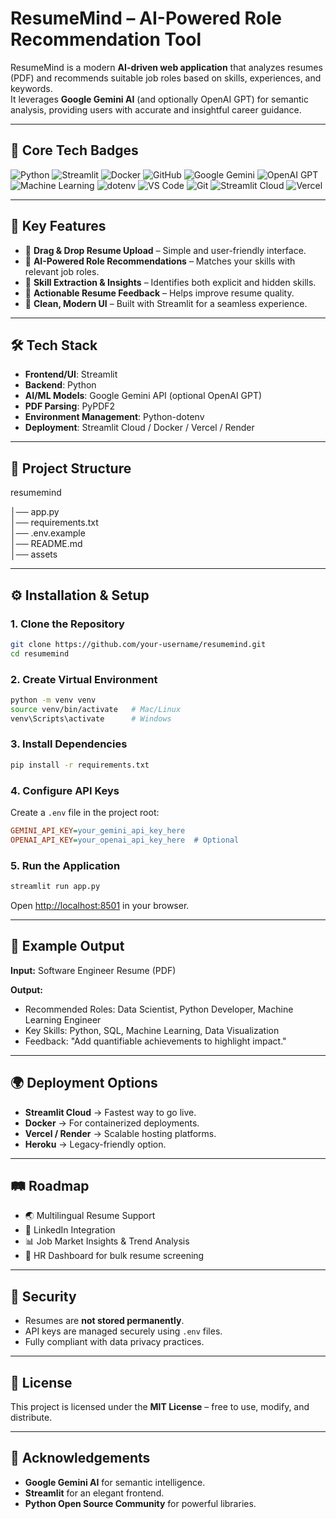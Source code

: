 # ResumeMind – AI-Powered Role Recommendation Tool

ResumeMind is a modern **AI-driven web application** that analyzes resumes (PDF) and recommends suitable job roles based on skills, experiences, and keywords.  
It leverages **Google Gemini AI** (and optionally OpenAI GPT) for semantic analysis, providing users with accurate and insightful career guidance.

---
## 🔑 Core Tech Badges

![Python](https://img.shields.io/badge/Python-3776AB?logo=python&logoColor=white) 
![Streamlit](https://img.shields.io/badge/Streamlit-FF4B4B?logo=streamlit&logoColor=white)
![Docker](https://img.shields.io/badge/Docker-2496ED?logo=docker&logoColor=white) 
![GitHub](https://img.shields.io/badge/GitHub-181717?logo=github&logoColor=white)
![Google Gemini](https://img.shields.io/badge/Google%20Gemini-4285F4?logo=google&logoColor=white)
![OpenAI GPT](https://img.shields.io/badge/OpenAI-GPT-412991?logo=openai&logoColor=white)
![Machine Learning](https://img.shields.io/badge/Machine%20Learning-102230?logo=scikitlearn&logoColor=orange)
![dotenv](https://img.shields.io/badge/dotenv-ECB22E?logo=dotenv&logoColor=black)
![VS Code](https://img.shields.io/badge/VS%20Code-007ACC?logo=visualstudiocode&logoColor=white)
![Git](https://img.shields.io/badge/Git-F05032?logo=git&logoColor=white)
![Streamlit Cloud](https://img.shields.io/badge/Streamlit%20Cloud-FF4B4B?logo=streamlit&logoColor=white)
![Vercel](https://img.shields.io/badge/Vercel-000000?logo=vercel&logoColor=white)

---
## 🚀 Key Features
- 📂 **Drag & Drop Resume Upload** – Simple and user-friendly interface.  
- 🤖 **AI-Powered Role Recommendations** – Matches your skills with relevant job roles.  
- 🎯 **Skill Extraction & Insights** – Identifies both explicit and hidden skills.  
- 💬 **Actionable Resume Feedback** – Helps improve resume quality.  
- 🎨 **Clean, Modern UI** – Built with Streamlit for a seamless experience.  

---

## 🛠️ Tech Stack
- **Frontend/UI**: Streamlit  
- **Backend**: Python  
- **AI/ML Models**: Google Gemini API (optional OpenAI GPT)  
- **PDF Parsing**: PyPDF2  
- **Environment Management**: Python-dotenv  
- **Deployment**: Streamlit Cloud / Docker / Vercel / Render  

---

## 📂 Project Structure

resumemind

│── app.py              
│── requirements.txt   
│── .env.example      
│── README.md           
│── assets          


---

## ⚙️ Installation & Setup

### 1. Clone the Repository
```bash
git clone https://github.com/your-username/resumemind.git
cd resumemind
````

### 2. Create Virtual Environment

```bash
python -m venv venv
source venv/bin/activate   # Mac/Linux
venv\Scripts\activate      # Windows
```

### 3. Install Dependencies

```bash
pip install -r requirements.txt
```

### 4. Configure API Keys

Create a `.env` file in the project root:

```ini
GEMINI_API_KEY=your_gemini_api_key_here
OPENAI_API_KEY=your_openai_api_key_here  # Optional
```

### 5. Run the Application

```bash
streamlit run app.py
```

Open [http://localhost:8501](http://localhost:8501) in your browser.

---
## 🧪 Example Output

**Input:** Software Engineer Resume (PDF)

**Output:**

* Recommended Roles: Data Scientist, Python Developer, Machine Learning Engineer
* Key Skills: Python, SQL, Machine Learning, Data Visualization
* Feedback: "Add quantifiable achievements to highlight impact."

---

## 🌍 Deployment Options

* **Streamlit Cloud** → Fastest way to go live.
* **Docker** → For containerized deployments.
* **Vercel / Render** → Scalable hosting platforms.
* **Heroku** → Legacy-friendly option.

---

## 🛤️ Roadmap

* 🌏 Multilingual Resume Support
* 🔗 LinkedIn Integration
* 📊 Job Market Insights & Trend Analysis
* 🏢 HR Dashboard for bulk resume screening

---

## 🔐 Security

* Resumes are **not stored permanently**.
* API keys are managed securely using `.env` files.
* Fully compliant with data privacy practices.

---

## 📜 License

This project is licensed under the **MIT License** – free to use, modify, and distribute.

---

## 🙌 Acknowledgements

* **Google Gemini AI** for semantic intelligence.
* **Streamlit** for an elegant frontend.
* **Python Open Source Community** for powerful libraries.





